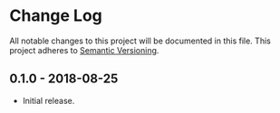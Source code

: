 # Change Log
All notable changes to this project will be documented in this file.
This project adheres to [Semantic Versioning](http://semver.org/).

## 0.1.0 - 2018-08-25
- Initial release.
